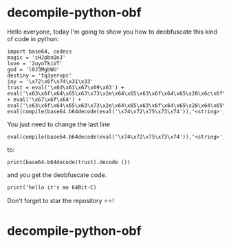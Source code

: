 # decompile-python-obf

Hello everyone, today I'm going to show you how to deobfuscate this kind of code in python:

```# Python code obfuscated by www.development-tools.net 
import base64, codecs
magic = 'cHJpbnQoJ'
love = '2uyoTkiVT'
god = 'l0J3MgbWU'
destiny = 'tq3yervpc'
joy = '\x72\x6f\x74\x31\x33'
trust = eval('\x6d\x61\x67\x69\x63') + eval('\x63\x6f\x64\x65\x63\x73\x2e\x64\x65\x63\x6f\x64\x65\x28\x6c\x6f\x76\x65\x2c\x20\x6a\x6f\x79\x29') + eval('\x67\x6f\x64') + eval('\x63\x6f\x64\x65\x63\x73\x2e\x64\x65\x63\x6f\x64\x65\x28\x64\x65\x73\x74\x69\x6e\x79\x2c\x20\x6a\x6f\x79\x29')
eval(compile(base64.b64decode(eval('\x74\x72\x75\x73\x74')),'<string>','exec'))
```

You just need to change the last line

```
eval(compile(base64.b64decode(eval('\x74\x72\x75\x73\x74')),'<string>','exec'))
```

to:

```
print(base64.b64decode(trust).decode ())
```
and you get the deobfuscate code.

```
print('hello it's me 64Bit-C)
```

Don't forget to star the repository ⭐⭐!
# decompile-python-obf
